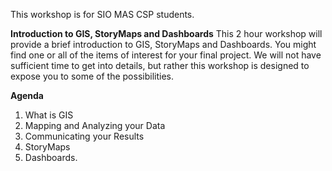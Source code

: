 This workshop is for SIO MAS CSP students.

**Introduction to GIS, StoryMaps and Dashboards**
This 2 hour workshop will provide a brief introduction to GIS, StoryMaps and Dashboards. You might find one or all of the items of interest for your final project. We will not have sufficient time to get into details, but rather this workshop is designed to expose you to some of the possibilities.

**Agenda**
1. What is GIS
2. Mapping and Analyzing your Data
3. Communicating your Results
4. StoryMaps
5. Dashboards.
